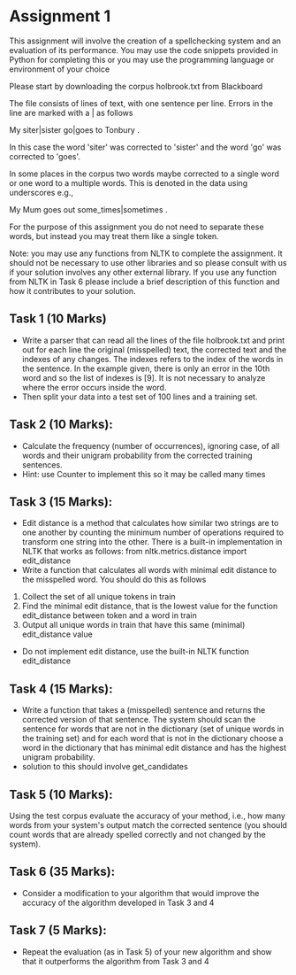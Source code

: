 # Assignment 1
This assignment will involve the creation of a spellchecking system and an evaluation of its performance. You may use the code snippets provided in Python for completing this or you may use the programming language or environment of your choice

Please start by downloading the corpus holbrook.txt from Blackboard

The file consists of lines of text, with one sentence per line. Errors in the line are marked with a | as follows

My siter|sister go|goes to Tonbury .

In this case the word 'siter' was corrected to 'sister' and the word 'go' was corrected to 'goes'.

In some places in the corpus two words maybe corrected to a single word or one word to a multiple words. This is denoted in the data using underscores e.g.,

My Mum goes out some_times|sometimes .

For the purpose of this assignment you do not need to separate these words, but instead you may treat them like a single token.

Note: you may use any functions from NLTK to complete the assignment. It should not be necessary to use other libraries and so please consult with us if your solution involves any other external library. If you use any function from NLTK in Task 6 please include a brief description of this function and how it contributes to your solution.

## Task 1 (10 Marks)
- Write a parser that can read all the lines of the file holbrook.txt and print out for each line the original (misspelled) text, the corrected text and the indexes of any changes. The indexes refers to the index of the words in the sentence. In the example given, there is only an error in the 10th word and so the list of indexes is [9]. It is not necessary to analyze where the error occurs inside the word.
- Then split your data into a test set of 100 lines and a training set.

## Task 2 (10 Marks):
- Calculate the frequency (number of occurrences), ignoring case, of all words and their unigram probability from the corrected training sentences.
- Hint: use Counter to implement this so it may be called many times


## Task 3 (15 Marks):
- Edit distance is a method that calculates how similar two strings are to one another by counting the minimum number of operations required to transform one string into the other. There is a built-in implementation in NLTK that works as follows:
from nltk.metrics.distance import edit_distance
- Write a function that calculates all words with minimal edit distance to the misspelled word. You should do this as follows
1. Collect the set of all unique tokens in train
2. Find the minimal edit distance, that is the lowest value for the function edit_distance between token and a word in train
3. Output all unique words in train that have this same (minimal) edit_distance value
- Do not implement edit distance, use the built-in NLTK function edit_distance

## Task 4 (15 Marks):
- Write a function that takes a (misspelled) sentence and returns the corrected version of that sentence. The system should scan the sentence for words that are not in the dictionary (set of unique words in the training set) and for each word that is not in the dictionary choose a word in the dictionary that has minimal edit distance and has the highest unigram probability.
-  solution to this should involve get_candidates

## Task 5 (10 Marks):
Using the test corpus evaluate the accuracy of your method, i.e., how many words from your system's output match the corrected sentence (you should count words that are already spelled correctly and not changed by the system).

## Task 6 (35 Marks):
- Consider a modification to your algorithm that would improve the accuracy of the algorithm developed in Task 3 and 4

## Task 7 (5 Marks):
- Repeat the evaluation (as in Task 5) of your new algorithm and show that it outperforms the algorithm from Task 3 and 4
